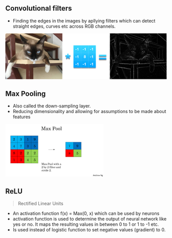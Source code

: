 ## Convolutional filters

* Finding the edges in the images by apllying filters which can detect straight edges, curves etc across RGB channels.

![](img/convolution-filter-example.png)

## Max Pooling

* Also called the down-sampling layer.
* Reducing dimensionality and allowing for assumptions to be made about features

![](img/maxpool.png)


## ReLU
> Rectified Linear Units

* An activation function f(x) = Max(0, x) which can be used by neurons
* activation function is used to determine the output of neural network like yes or no. It maps the resulting values in between 0 to 1  or 1 to -1 etc.
* Is used instead of logistic function to set negative values (gradient) to 0.
